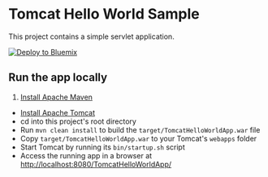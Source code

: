 # Tomcat Hello World Sample

This project contains a simple servlet application.

[![Deploy to Bluemix](https://bluemix.net/deploy/button.png)](https://bluemix.net/deploy?repository=https://github.com/IBM-Bluemix/java-tomcat-helloworld)

## Run the app locally

1. [Install Apache Maven][]
+ [Install Apache Tomcat][]
+ cd into this project's root directory
+ Run `mvn clean install` to build the `target/TomcatHelloWorldApp.war` file
+ Copy `target/TomcatHelloWorldApp.war` to your Tomcat's `webapps` folder
+ Start Tomcat by running its `bin/startup.sh` script
+ Access the running app in a browser at [http://localhost:8080/TomcatHelloWorldApp/]()
 
[Install Apache Maven]: http://maven.apache.org/
[Install Apache Tomcat]: http://tomcat.apache.org/
